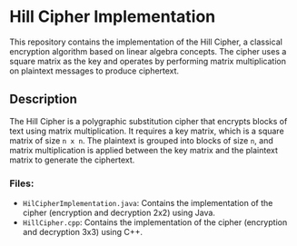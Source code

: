 # Hill Cipher Implementation

This repository contains the implementation of the Hill Cipher, a classical encryption algorithm based on linear algebra concepts. The cipher uses a square matrix as the key and operates by performing matrix multiplication on plaintext messages to produce ciphertext.

## Description

The Hill Cipher is a polygraphic substitution cipher that encrypts blocks of text using matrix multiplication. It requires a key matrix, which is a square matrix of size `n x n`. The plaintext is grouped into blocks of size `n`, and matrix multiplication is applied between the key matrix and the plaintext matrix to generate the ciphertext.

### Files:

- `HilCipherImplementation.java`: Contains the implementation of the cipher (encryption and decryption 2x2) using Java.
- `HillCipher.cpp`: Contains the implementation of the cipher (encryption and decryption 3x3) using C++.
